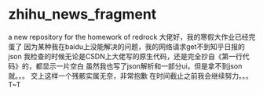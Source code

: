# zhihu_news_fragment
a new repository for the homework of redrock
大佬好，我的寒假大作业已经完蛋了
因为某种我在baidu上没能解决的问题，我的网络请求get不到知乎日报的json
我检查的时候无论是CSDN上大佬写的原生代码，还是完全抄自《第一行代码》的，都显示一片空白
虽然我也写了json解析和一部分ui，但是拿不到json就。。。
交上这样一个残骸实属无奈，非常抱歉
在时间截止之前我会继续努力。。。T~T
